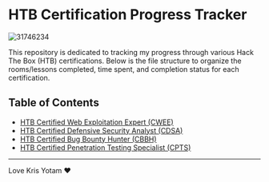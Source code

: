 # HTB Certification Progress Tracker
![31746234](https://github.com/user-attachments/assets/f3db43b1-a7c6-4d99-a62e-63fe2f9c33bb)

This repository is dedicated to tracking my progress through various Hack The Box (HTB) certifications. Below is the file structure to organize the rooms/lessons completed, time spent, and completion status for each certification.

## Table of Contents
- [HTB Certified Web Exploitation Expert (CWEE)](#htb-certified-web-exploitation-expert-cwee)
- [HTB Certified Defensive Security Analyst (CDSA)](#htb-certified-defensive-security-analyst-cdsa)
- [HTB Certified Bug Bounty Hunter (CBBH)](#htb-certified-bug-bounty-hunter-cbbh)
- [HTB Certified Penetration Testing Specialist (CPTS)](#htb-certified-penetration-testing-specialist-cpts)

---

Love Kris Yotam ❤️

